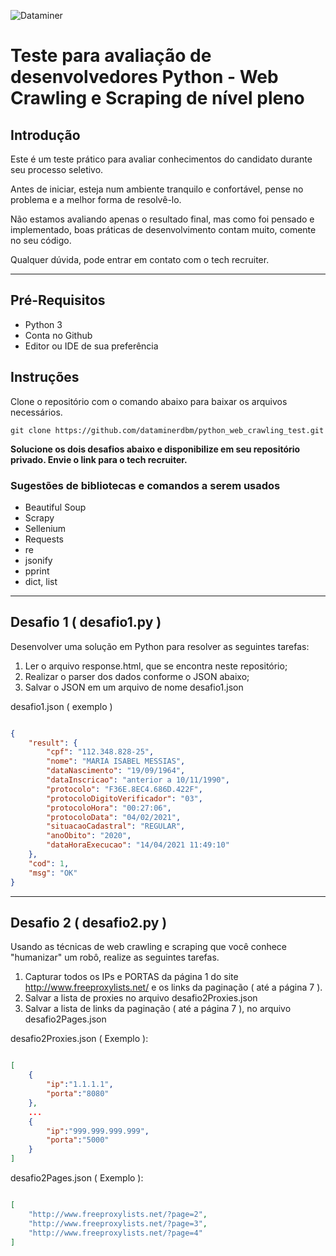 ![Dataminer](http://www.dataminerdbm.com.br/wp-content/uploads/2020/10/logomarca-1x.png)

# Teste para avaliação de desenvolvedores Python - Web Crawling e Scraping de nível pleno

## Introdução

Este é um teste prático para avaliar conhecimentos do candidato durante seu processo 
seletivo.

Antes de iniciar, esteja num ambiente tranquilo e confortável, pense no problema e a melhor forma de resolvê-lo.

Não estamos avaliando apenas o resultado final, mas como foi pensado e implementado, boas práticas de desenvolvimento contam muito, comente no seu código.

Qualquer dúvida, pode entrar em contato com o tech recruiter.

---

## Pré-Requisitos

- Python 3
- Conta no Github 
- Editor ou IDE de sua preferência 

## Instruções

Clone o repositório com o comando abaixo para baixar os arquivos necessários.

```
git clone https://github.com/dataminerdbm/python_web_crawling_test.git
```

**Solucione os dois desafios abaixo e disponibilize em seu repositório privado. Envie o link para o tech recruiter.**

### Sugestões de bibliotecas e comandos a serem usados

- Beautiful Soup
- Scrapy
- Sellenium
- Requests
- re
- jsonify
- pprint
- dict, list


---

## Desafio 1 ( desafio1.py )

Desenvolver uma solução em Python para resolver as seguintes tarefas:

1) Ler o arquivo response.html, que se encontra neste repositório;
2) Realizar o parser dos dados conforme o JSON abaixo;
3) Salvar o JSON em um arquivo de nome desafio1.json

desafio1.json ( exemplo )

```json

{
    "result": {
        "cpf": "112.348.828-25",
        "nome": "MARIA ISABEL MESSIAS",
        "dataNascimento": "19/09/1964",
        "dataInscricao": "anterior a 10/11/1990",
        "protocolo": "F36E.8EC4.686D.422F",
        "protocoloDigitoVerificador": "03",
        "protocoloHora": "00:27:06",
        "protocoloData": "04/02/2021",
        "situacaoCadastral": "REGULAR",
        "anoObito": "2020",
        "dataHoraExecucao": "14/04/2021 11:49:10"
    },
    "cod": 1,
    "msg": "OK"
}

```

---


## Desafio 2 ( desafio2.py )

Usando as técnicas de web crawling e scraping que você conhece "humanizar" um robô, realize as seguintes tarefas.

1) Capturar todos os IPs e PORTAS da página 1 do site http://www.freeproxylists.net/ e os links da paginação ( até a página 7 ). 
2) Salvar a lista de proxies no arquivo desafio2Proxies.json
3) Salvar a lista de links da paginação ( até a página 7 ), no arquivo desafio2Pages.json


desafio2Proxies.json ( Exemplo ):

```json 

[
    {
        "ip":"1.1.1.1",
        "porta":"8080"
    },
    ...
    {
        "ip":"999.999.999.999",
        "porta":"5000"
    }
]

```

desafio2Pages.json ( Exemplo ):

```json 

[
    "http://www.freeproxylists.net/?page=2",
    "http://www.freeproxylists.net/?page=3",
    "http://www.freeproxylists.net/?page=4"
]

```


